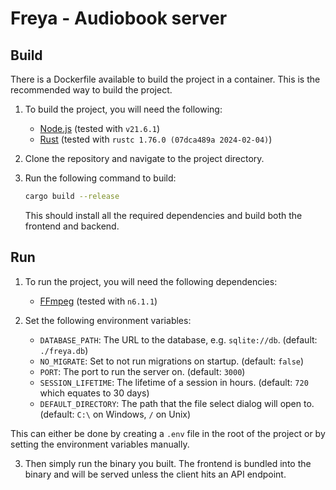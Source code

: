# Freya - Audiobook server

## Build

There is a Dockerfile available to build the project in a container. This is the recommended way to build the project.

1. To build the project, you will need the following:

   - [Node.js](https://nodejs.org/en/) (tested with `v21.6.1`)
   - [Rust](https://www.rust-lang.org/tools/install) (tested with `rustc 1.76.0 (07dca489a 2024-02-04)`)

2. Clone the repository and navigate to the project directory.

3. Run the following command to build:

   ```bash
   cargo build --release
   ```

   This should install all the required dependencies and build both the frontend and backend.

## Run

1. To run the project, you will need the following dependencies:

   - [FFmpeg](https://ffmpeg.org/download.html) (tested with `n6.1.1`)

2. Set the following environment variables:
   - `DATABASE_PATH`: The URL to the database, e.g. `sqlite://db`. (default: `./freya.db`)
   - `NO_MIGRATE`: Set to not run migrations on startup. (default: `false`)
   - `PORT`: The port to run the server on. (default: `3000`)
   - `SESSION_LIFETIME`: The lifetime of a session in hours. (default: `720` which equates to 30 days)
   - `DEFAULT_DIRECTORY`: The path that the file select dialog will open to. (default: `C:\` on Windows, `/` on Unix)

This can either be done by creating a `.env` file in the root of the project or by setting the environment variables manually.

3. Then simply run the binary you built. The frontend is bundled into the binary and will be served unless the client hits an API endpoint.

